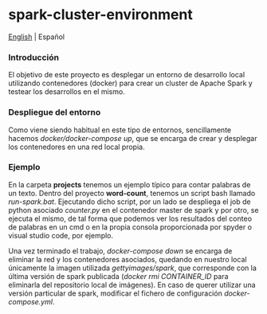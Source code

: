 # spark-cluster-environment

[English](./README.md) | Español

### Introducción
El objetivo de este proyecto es desplegar un entorno de desarrollo local utilizando contenedores (docker) para crear un cluster de Apache Spark y testear los desarrollos en el mismo.

### Despliegue del entorno
Como viene siendo habitual en este tipo de entornos, sencillamente hacemos *docker/docker-compose up*, que se encarga de crear y desplegar los contenedores en una red local propia.

### Ejemplo
En la carpeta **projects** tenemos un ejemplo típico para contar palabras de un texto. Dentro del proyecto **word-count**, tenemos un script bash llamado *run-spark.bat*. Ejecutando dicho script, por un lado se despliega el job de python asociado *counter.py* en el contenedor master de spark y por otro, se ejecuta el mismo, de tal forma que podemos ver los resultados del conteo de palabras en un cmd o en la propia consola proporcionada por spyder o visual studio code, por ejemplo.
 
Una vez terminado el trabajo, *docker-compose down* se encarga de eliminar la red y los contenedores asociados, quedando en nuestro local únicamente la imagen utilizada *gettyimages/spark*, que corresponde con la última versión de spark publicada (*docker rmi CONTAINER_ID* para eliminarla del repositorio local de imágenes). En caso de querer utilizar una versión particular de spark, modificar el fichero de configuración *docker-compose.yml*.